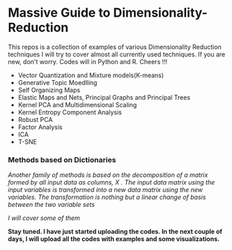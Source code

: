 # Massive Guide to Dimensionality-Reduction
This repos is a collection of examples of various Dimensionality Reduction techniques
I will try to cover almost all currently used techniques.
If you are new, don't worry. Codes will in Python and R. Cheers !!!

* Vector Quantization and Mixture models(K-means)
* Generative Topic Moedlling
* Self Organizing Maps
* Elastic Maps and Nets, Principal Graphs and Principal Trees
* Kernel PCA and Multidimensional Scaling
* Kernel Entropy Component Analysis
* Robust PCA
* Factor Analysis
* ICA
* T-SNE

### Methods based on Dictionaries

*Another family of methods is based on the decomposition of a matrix formed by all input data as columns, X .
The input data matrix using the input variables is transformed into a new data matrix using the new variables. The
transformation is nothing but a linear change of basis between the two variable sets*

*I will cover some of them*

**Stay tuned. I have just started uploading the codes. In the next couple of days, I will upload all the codes with examples and some visualizations.** 
